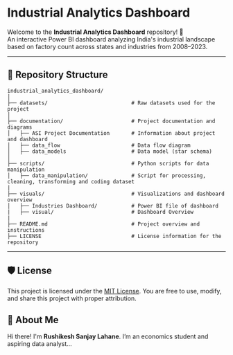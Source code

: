 # Industrial Analytics Dashboard

Welcome to the **Industrial Analytics Dashboard** repository! 🚀  
An interactive Power BI dashboard analyzing India's industrial landscape based on factory count across states and industries from 2008–2023.

---

## 📂 Repository Structure
```
industrial_analytics_dashboard/
│
├── datasets/                           # Raw datasets used for the project
│
├── documentation/                      # Project documentation and diagrams
│   ├── ASI Project Documentation       # Information about project and dashboard
│   ├── data_flow                       # Data flow diagram
│   ├── data_models                     # Data model (star schema)
│
├── scripts/                            # Python scripts for data manipulation
│   ├── data_manipulation/              # Script for processing, cleaning, transforming and coding dataset
|
├── visuals/                            # Visualizations and dashboard overview
│   ├── Industries Dashboard/           # Power BI file of dashboard
|   ├── visual/                         # Dashboard Overview
|
├── README.md                           # Project overview and instructions
├── LICENSE                             # License information for the repository

```
---


## 🛡️ License

This project is licensed under the [MIT License](LICENSE). You are free to use, modify, and share this project with proper attribution.

## 🌟 About Me

Hi there! I'm **Rushikesh Sanjay Lahane**. I’m an economics student and aspiring data analyst...

